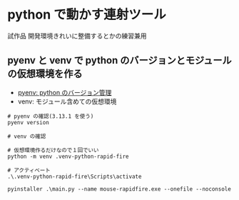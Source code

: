 # python で動かす連射ツール
試作品
開発環境きれいに整備するとかの練習兼用


## pyenv と venv で python のバージョンとモジュールの仮想環境を作る
- [pyenv: python のバージョン管理](https://github.com/pyenv-win/pyenv-win)
- venv: モジュール含めての仮想環境

```
# pyenv の確認(3.13.1 を使う)
pyenv version

# venv の確認

# 仮想環境作るだけなので１回でいい
python -m venv .venv-python-rapid-fire

# アクティベート
.\.venv-python-rapid-fire\Scripts\activate
```

```
pyinstaller .\main.py --name mouse-rapidfire.exe --onefile --noconsole
```